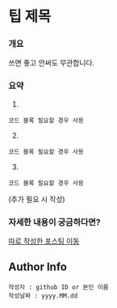 # 팁 제목
### 개요
쓰면 좋고 안써도 무관합니다.
### 요약
1.
```
코드 블록 필요할 경우 사용
```
2.
```
코드 블록 필요할 경우 사용
```
3.
```
코드 블록 필요할 경우 사용
```
(추가 필요 시 작성)
### 자세한 내용이 궁금하다면?
[따로 작성한 포스팅 이동]()

## Author Info
```
작성자 : github ID or 본인 이름
작성날짜 : yyyy.MM.dd
```
